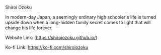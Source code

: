 Shiroi Ozoku

In modern-day Japan, a seemingly ordinary high schooler's life is turned upside down when a long-hidden family secret comes to light that will change his life forever.

Website Link:
(https://shiroiozoku.github.io/)

Ko-fi Link:
https://ko-fi.com/shiroiozoku

